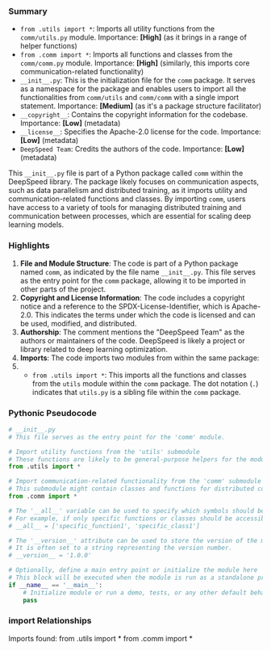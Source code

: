 

### Summary



* `from .utils import *`: Imports all utility functions from the `comm/utils.py` module. Importance: **[High]** (as it brings in a range of helper functions)
* `from .comm import *`: Imports all functions and classes from the `comm/comm.py` module. Importance: **[High]** (similarly, this imports core communication-related functionality)
* `__init__.py`: This is the initialization file for the `comm` package. It serves as a namespace for the package and enables users to import all the functionalities from `comm/utils` and `comm/comm` with a single import statement. Importance: **[Medium]** (as it's a package structure facilitator)
* `__copyright__`: Contains the copyright information for the codebase. Importance: **[Low]** (metadata)
* `__license__`: Specifies the Apache-2.0 license for the code. Importance: **[Low]** (metadata) 
* `DeepSpeed Team`: Credits the authors of the code. Importance: **[Low]** (metadata)

This `__init__.py` file is part of a Python package called `comm` within the DeepSpeed library. The package likely focuses on communication aspects, such as data parallelism and distributed training, as it imports utility and communication-related functions and classes. By importing `comm`, users have access to a variety of tools for managing distributed training and communication between processes, which are essential for scaling deep learning models.

### Highlights



1. **File and Module Structure**: The code is part of a Python package named `comm`, as indicated by the file name `__init__.py`. This file serves as the entry point for the `comm` package, allowing it to be imported in other parts of the project.
2. **Copyright and License Information**: The code includes a copyright notice and a reference to the SPDX-License-Identifier, which is Apache-2.0. This indicates the terms under which the code is licensed and can be used, modified, and distributed.
3. **Authorship**: The comment mentions the "DeepSpeed Team" as the authors or maintainers of the code. DeepSpeed is likely a project or library related to deep learning optimization.
4. **Imports**: The code imports two modules from within the same package:
5.   * `from .utils import *`: This imports all the functions and classes from the `utils` module within the `comm` package. The dot notation (`.`) indicates that `utils.py` is a sibling file within the `comm` package.

### Pythonic Pseudocode

```python
# __init__.py
# This file serves as the entry point for the 'comm' module.

# Import utility functions from the 'utils' submodule
# These functions are likely to be general-purpose helpers for the module.
from .utils import *

# Import communication-related functionality from the 'comm' submodule
# This submodule might contain classes and functions for distributed communication tasks.
from .comm import *

# The '__all__' variable can be used to specify which symbols should be exported when the module is imported with '*'
# For example, if only specific functions or classes should be accessible, they can be listed here.
# __all__ = ['specific_function1', 'specific_class1']

# The '__version__' attribute can be used to store the version of the module
# It is often set to a string representing the version number.
# __version__ = '1.0.0'

# Optionally, define a main entry point or initialize the module here
# This block will be executed when the module is run as a standalone program.
if __name__ == '__main__':
    # Initialize module or run a demo, tests, or any other default behavior.
    pass
```


### import Relationships

Imports found:
from .utils import *
from .comm import *